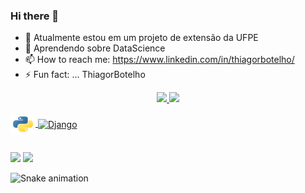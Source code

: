 ### Hi there 👋

- 🔭 Atualmente estou em um projeto de extensão da UFPE
- 🌱 Aprendendo sobre DataScience
- 📫 How to reach me: https://www.linkedin.com/in/thiagorbotelho/
- ⚡ Fun fact: ... ThiagorBotelho

<div align="center">
  <a href="https://github.com/ThiagorBotelho">
  <img height="180em" src="https://github-readme-stats.vercel.app/api?username=ThiagorBotelho&show_icons=true&theme=dracula&include_all_commits=true&count_private=true"/>
  <img height="180em" src="https://github-readme-stats.vercel.app/api/top-langs/?username=ThiagorBotelho&layout=compact&langs_count=7&theme=dracula"/>
</div>

<div style="display: inline_block"><br>
  <img align="center" alt="Python" height="30" width="40" src="https://raw.githubusercontent.com/devicons/devicon/master/icons/python/python-original.svg">
  <img align="center" alt="Django" height="30" width="40" src="https://cdn.jsdelivr.net/gh/devicons/devicon/icons/django/django-plain.svg">
</div>

 ##
 
<div> 
  <a href="https://www.linkedin.com/in/thiagorbotelho/" target="_blank"><img src="https://img.shields.io/badge/-LinkedIn-%230077B5?style=for-the-badge&logo=linkedin&logoColor=white" target="_blank"></a> 
  <a href = "mailto:contatorafaballerini@gmail.com"><img src="https://img.shields.io/badge/Gmail-D14836?style=for-the-badge&logo=gmail&logoColor=white" target="_blank"></a>

  ![Snake animation](https://github.com/ThiagorBotelho/ThiagorBotelho/blob/output/github-contribution-grid-snake.svg)
 
</div>
